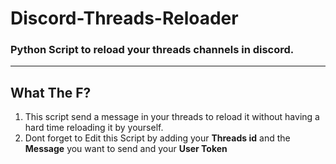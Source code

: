 # Discord-Threads-Reloader
### Python Script to reload your threads channels in discord.

---

## What The F?
1. This script send a message in your threads to reload it without having a hard time reloading it by yourself.
2. Dont forget to Edit this Script by adding your **Threads id** and the **Message** you want to send and your **User Token**
